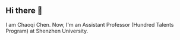 ## Hi there 👋
I am Chaoqi Chen. Now, I'm an Assistant Professor (Hundred Talents Program) at Shenzhen University.

<!--
**chaoqichen/chaoqichen** is a ✨ _special_ ✨ repository because its `README.md` (this file) appears on your GitHub profile.





## Selected Publications：

1.  **Chaoqi Chen**, Jiongcheng Li, Hong-Yu Zhou, Xiaoguang Han, Yue Huang, Xinghao Ding, and Yizhou Yu. _Relation Matters: Foreground-Aware Graph-Based Relational Reasoning for Domain Adaptive Object Detection_. IEEE Transactions on Pattern Analysis and Machine Intelligence (**TPAMI**), Vol 45, No 3, pp.3677-3694, 2023.

2.  **Chaoqi Chen**, Luyao Tang, Yue Huang, Xiaoguang Han, and Yizhou Yu. _CODA: Generalizing to Open and Unseen Domains with Compaction and Disambiguation_. 37th Conference on Neural Information Processing Systems (**NeurIPS**), 2023.

3.  **Chaoqi Chen**, Zebiao Zheng, Xinghao Ding, Yue Huang, and Qi Dou. _Harmonizing Transferability and Discriminability for Adapting Object Detectors_. IEEE Conference on Computer Vision and Pattern Recognition (**CVPR**), 2020.

4.  **Chaoqi Chen**, Weiping Xie, Wenbing Huang, Yu Rong, Xinghao Ding, Yue Huang, Tingyang Xu, and Junzhou Huang. _Progressive Feature Alignment for Unsupervised Domain Adaptation_. IEEE Conference on Computer Vision and Pattern Recognition (**CVPR**), 2019.

5.  **Chaoqi Chen**, Luyao Tang, Leitian Tao, Hong-Yu Zhou, Yue Huang, Xiaoguang Han, and Yizhou Yu. _Activate and Reject: Towards Safe Domain Generalization under Category Shift_. IEEE International Conference on Computer Vision (**ICCV**),2023.

6.  **Chaoqi Chen**, Luyao Tang, Feng Liu, Gangming Zhao, Yue Huang, and Yizhou Yu. _Mix and Reason: Reasoning over Semantic Topology with Data Mixing for Domain Generalization_. 36th Conference on Neural Information Processing Systems (**NeurIPS**), 2022.

7.  **Chaoqi Chen**, Jiongcheng Li, Xiaoguang Han, Xiaoqing Liu, and Yizhou Yu. _Compound Domain Generalization via Meta-Knowledge Encoding_. IEEE Conference on Computer Vision and Pattern Recognition (**CVPR**), 2022.

8.  **Chaoqi Chen**, Jiongcheng Li, Zebiao Zheng, Yue Huang, Xinghao Ding, and Yizhou Yu. _Dual Bipartite Graph Learning: A General Approach for Domain Adaptive Object Detection_. IEEE International Conference on Computer Vision (**ICCV**), 2021.

9.  **Chaoqi Chen**, Zebiao Zheng, Yue Huang, Xinghao Ding, and Yizhou Yu. _I3Net: Implicit Instance-Invariant Network for Adapting One-Stage Object Detectors_. IEEE Conference on Computer Vision and Pattern Recognition (**CVPR**), 2021.
